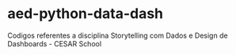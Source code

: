 # aed-python-data-dash
Codigos referentes a disciplina Storytelling com Dados e Design de Dashboards - CESAR School 
